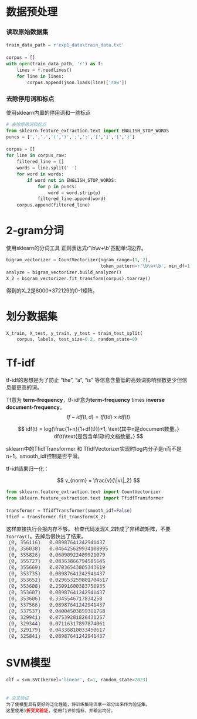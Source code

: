 # 数据预处理

### 读取原始数据集
```python
train_data_path = r'exp1_data\train_data.txt'

corpus = []
with open(train_data_path, 'r') as f:
    lines = f.readlines()
    for line in lines:
        corpus.append(json.loads(line)['raw'])
```
### 去除停用词和标点
使用sklearn内置的停用词和一些标点
```python
# 去除停用词和标点
from sklearn.feature_extraction.text import ENGLISH_STOP_WORDS
puncs = [',','.','(',')',';',':','[',']','{','}']

corpus = []
for line in corpus_raw:
    filtered_line = []
    words = line.split(' ')
    for word in words:
        if word not in ENGLISH_STOP_WORDS:
            for p in puncs:
                word = word.strip(p)
            filtered_line.append(word)
    corpus.append(filtered_line)
```
# 2-gram分词
使用sklearn的分词工具
正则表达式r'\b\w+\b'匹配单词边界。

```python
bigram_vectorizer = CountVectorizer(ngram_range=(1, 2),
                                    token_pattern=r'\b\w+\b', min_df=1) # 会提取至少两个字母的单词
analyze = bigram_vectorizer.build_analyzer()
X_2 = bigram_vectorizer.fit_transform(corpus).toarray()
```

得到的X_2是8000*372129的0-1矩阵。

# 划分数据集
```python
X_train, X_test, y_train, y_test = train_test_split(
    corpus, labels, test_size=0.2, random_state=0)
```

# Tf-idf
tf-idf的思想是为了防止 “the”, “a”, “is” 等信息含量低的高频词影响频数更少但信息量更高的词。

Tf意为 **term-frequency**，tf-idf意为**term-frequency** times **inverse document-frequency**。
$$
tf-idf(t,d) = tf(td) \times idf(t)
$$

$$
idf(t) = log(\frac{1+n}{1+df(t)})+1,
\text{其中n是document数量。} df(t)\text{是包含单词t的文档数量。}
$$

sklearn中的TfidfTransformer 和 TfidfVectorizer实现时log内分子是n而不是n+1。smooth_idf控制是否平滑。

tf-idf结果归一化：

$$
v_{norm} = \frac{v}{\|v\|_2}
$$

```python
from sklearn.feature_extraction.text import CountVectorizer
from sklearn.feature_extraction.text import TfidfTransformer

transformer = TfidfTransformer(smooth_idf=False)
tfidf = transformer.fit_transform(X_2)
```
这样直接执行会报内存不够。
检查代码发现X_2转成了非稀疏矩阵，不要`toarray()`。去掉后很快出了结果。
![Alt text](image.png)

# SVM模型
```python
clf = svm.SVC(kernel='linear', C=1, random_state=2023)


# 交叉验证
为了使模型具有更好的泛化性能，将训练集轮流拿一部分出来作为验证集。
这里使用5折交叉验证, 使用f1评价指标，并输出均分。